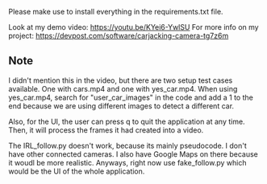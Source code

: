 Please make use to install everything in the requirements.txt file. 

Look at my demo video: https://youtu.be/KYei6-YwlSU
For more info on my project: https://devpost.com/software/carjacking-camera-tg7z6m

## Note
I didn't mention this in the video, but there are two setup test cases available. One with cars.mp4 and one with yes_car.mp4. When using yes_car.mp4, search for "user_car_images" in the code and add a 1 to the end because we are using different images to detect a different car. 

Also, for the UI, the user can press q to quit the application at any time. Then, it will process the frames it had created into a video. 

The IRL_follow.py doesn't work, because its mainly pseudocode. I don't have other connected cameras. I also have Google Maps on there because it woudl be more realistic. Anyways, right now use fake_follow.py which would be the UI of the whole application. 

